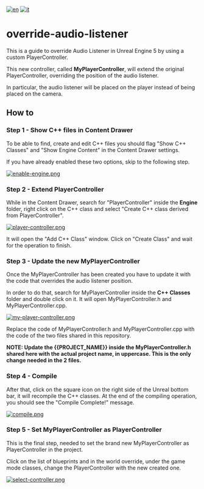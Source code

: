 [![en](https://img.shields.io/badge/lang-en-red.svg)](https://github.com/AntonioCuccarese/override-audio-listener/blob/main/README.md)
[![it](https://img.shields.io/badge/lang-it-green.svg)](https://github.com/AntonioCuccarese/override-audio-listener/blob/main/README.it.md)

# override-audio-listener

This is a guide to override Audio Listener in Unreal Engine 5 by using a custom PlayerController.

This new controller, called **MyPlayerController**, will extend the original PlayerController, overriding the position of the audio listener.

In particular, the audio listener will be placed on the player instead of being placed on the camera.

## How to

### Step 1 - Show C++ files in Content Drawer

To be able to find, create and edit C++ files you should flag "Show C++ Classes" and "Show Engine Content" in the Content Drawer settings.

If you have already enabled these two options, skip to the following step.

[![enable-engine.png](https://i.postimg.cc/3wgNtWxX/enable-engine.png)](https://postimg.cc/mcgTDLMk)

### Step 2 - Extend PlayerController

While in the Content Drawer, search for "PlayerController" inside the **Engine** folder, right click on the C++ class and select "Create C++ class derived from PlayerController".

[![player-controller.png](https://i.postimg.cc/5tQhWkY1/player-controller.png)](https://postimg.cc/TyG7r0JH)

It will open the "Add C++ Class" window. Click on "Create Class" and wait for the operation to finish.

### Step 3 - Update the new MyPlayerController

Once the MyPlayerController has been created you have to update it with the code that overrides the audio listener position.

In order to do that, search for MyPlayerController inside the **C++ Classes** folder and double click on it. It will open MyPlayerController.h and MyPlayerController.cpp.

[![my-player-controller.png](https://i.postimg.cc/PxQyZmp0/my-player-controller.png)](https://postimg.cc/Vr5XP0FF)

Replace the code of MyPlayerController.h and MyPlayerController.cpp with the code of the two files shared in this repository.

**NOTE: Update the {{PROJECT_NAME}} inside the MyPlayerController.h shared here with the actual project name, in uppercase. This is the only change needed in the 2 files.**

### Step 4 - Compile

After that, click on the square icon on the right side of the Unreal bottom bar, it will recompile the C++ classes. At the end of the compiling operation, you should see the "Compile Complete!" message.

[![compile.png](https://i.postimg.cc/qMKfYvYq/compile.png)](https://postimg.cc/XpnDB4n6)

### Step 5 - Set MyPlayerController as PlayerController

This is the final step, needed to set the brand new MyPlayerController as PlayerController in the project.

Click on the list of blueprints and in the world override, under the game mode classes, change the PlayerController with the new created one.

[![select-controller.png](https://i.postimg.cc/wB3DWTcv/select-controller.png)](https://postimg.cc/v1F1TyKF)

